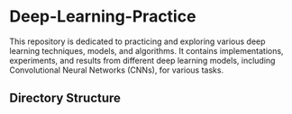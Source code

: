 # Deep-Learning-Practice

This repository is dedicated to practicing and exploring various deep learning techniques, models, and algorithms. 
It contains implementations, experiments, and results from different deep learning models, including Convolutional Neural Networks (CNNs), for various tasks.

## Directory Structure

